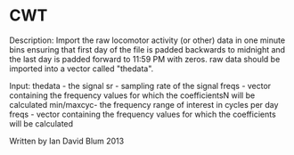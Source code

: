 CWT
===

Description: 
Import the raw locomotor activity (or other) data in one minute bins
ensuring that first day of the file is padded backwards to midnight and 
the last day is padded forward to 11:59 PM with zeros.
raw data should be imported into a vector called "thedata".

Input:
thedata   - the signal
sr        - sampling rate of the signal
freqs     - vector containing the frequency values for which the 
              coefficientsN will be calculated
min/maxcyc- the frequency range of interest in cycles per day
freqs     - vector containing the frequency values for which the coefficients
         will be calculated

Written by Ian David Blum 2013

